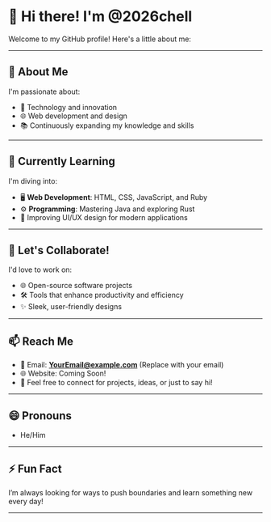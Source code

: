 # 👋 Hi there! I'm @2026chell

Welcome to my GitHub profile! Here's a little about me:

---

## 👀 About Me
I'm passionate about:
- 🚀 Technology and innovation
- 🌐 Web development and design
- 📚 Continuously expanding my knowledge and skills

---

## 🌱 Currently Learning
I'm diving into:
- 🖥️ **Web Development**: HTML, CSS, JavaScript, and Ruby
- ⚙️ **Programming**: Mastering Java and exploring Rust
- 🌟 Improving UI/UX design for modern applications

---

## 💞️ Let's Collaborate!
I'd love to work on:
- 🌐 Open-source software projects
- 🛠️ Tools that enhance productivity and efficiency
- ✨ Sleek, user-friendly designs

---

## 📫 Reach Me
- 📧 Email: **[YourEmail@example.com](mailto:YourEmail@example.com)** (Replace with your email)
- 🌐 Website: Coming Soon!
- 💬 Feel free to connect for projects, ideas, or just to say hi!

---

## 😄 Pronouns
- He/Him

---

## ⚡ Fun Fact
I’m always looking for ways to push boundaries and learn something new every day!

---

<!---
2026chell/2026chell is a ✨ special ✨ repository because its `README.md` (this file) appears on your GitHub profile.
You can click the Preview link to take a look at your changes.
--->
